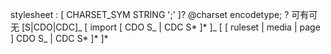 stylesheet
: [ CHARSET_SYM STRING ';' ]? @charset encodetype; ? 可有可无
[S|CDO|CDC]_ [ import [ CDO S_ | CDC S* ]* ]_
[ [ ruleset | media | page ] CDO S_ | CDC S* ]* ]\*
